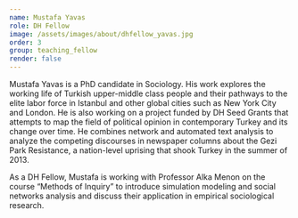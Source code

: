 ```yaml
---
name: Mustafa Yavas
role: DH Fellow
image: /assets/images/about/dhfellow_yavas.jpg
order: 3
group: teaching_fellow
render: false
---
```

Mustafa Yavas is a PhD candidate in Sociology. His work explores the working life of Turkish upper-middle class people and their pathways to the elite labor force in Istanbul and other global cities such as New York City and London. He is also working on a project funded by DH Seed Grants that attempts to map the field of political opinion in contemporary Turkey and its change over time. He combines network and automated text analysis to analyze the competing discourses in newspaper columns about the Gezi Park Resistance, a nation-level uprising that shook Turkey in the summer of 2013. 

As a DH Fellow, Mustafa is working with Professor Alka Menon on the course “Methods of Inquiry” to introduce simulation modeling and social networks analysis and discuss their application in empirical sociological research.